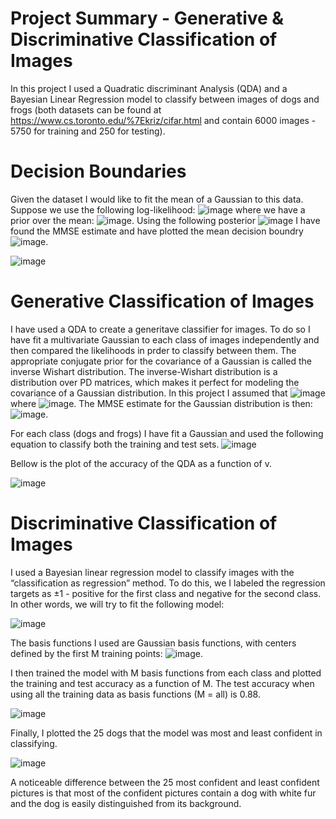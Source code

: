 # Project Summary - Generative &amp; Discriminative Classification of Images
In this project I used a Quadratic discriminant Analysis (QDA) and a Bayesian Linear Regression model to classify between images of dogs and frogs (both datasets can be found at https://www.cs.toronto.edu/%7Ekriz/cifar.html and contain 6000 images - 5750 for training and 250 for testing).

# Decision Boundaries
Given the dataset I would like to fit the mean of a Gaussian to this data. Suppose we use the following log-likelihood:
![image](https://github.com/user-attachments/assets/0998a1a0-76a8-49b1-a202-b43703481353)
where we have a prior over the mean:
![image](https://github.com/user-attachments/assets/96ded2c1-2927-4bd2-891c-01671d1239f3).
Using the following posterior ![image](https://github.com/user-attachments/assets/618fa4a6-a850-4f5a-ac5c-dccdf8cfcb03) I have found the MMSE estimate and have plotted the mean decision boundry ![image](https://github.com/user-attachments/assets/83f7fe0c-428c-427d-849f-a51dcae17b05).

![image](https://github.com/user-attachments/assets/fe25d3d7-4f83-47c2-90b3-0b928d7f63b5)

# Generative Classification of Images
I have used a QDA to create a generitave classifier for images. To do so I have fit a multivariate Gaussian to each class of images independently and then compared the likelihoods in prder to classify between them. The appropriate
conjugate prior for the covariance of a Gaussian is called the inverse Wishart distribution. The inverse-Wishart distribution is a distribution over PD matrices, which makes it perfect for modeling the covariance of a Gaussian distribution. In this project I assumed that ![image](https://github.com/user-attachments/assets/d4a39ead-5786-489c-a97f-b1c999178ca8) where ![image](https://github.com/user-attachments/assets/26820df4-1c33-4c73-ad44-d050001715c2). The MMSE estimate for the Gaussian distribution is then: ![image](https://github.com/user-attachments/assets/b8f22495-baf1-4680-959a-445092245ec3).

For each class (dogs and frogs) I have fit a Gaussian and used the following equation to classify both the training and test sets.
![image](https://github.com/user-attachments/assets/7f75324d-8163-478a-af76-f7126b02ae22)

Bellow is the plot of the accuracy of the QDA as a function of v.

![image](https://github.com/user-attachments/assets/50345fe7-77e7-46c2-b23c-9942ee6661e0)

# Discriminative Classification of Images
I used a Bayesian linear regression model to classify images with the “classification as regression”
method. To do this, we I labeled the regression targets as ±1 - positive for the first class and negative for the
second class. 
In other words, we will try to fit the following model:

![image](https://github.com/user-attachments/assets/9aac7ec6-20b6-4f2c-89c5-9714c31e2b28)

The basis functions I used are Gaussian basis functions, with centers defined by the first M training points:
![image](https://github.com/user-attachments/assets/40257c78-ea02-4e1f-ba8a-17120f5b6ddb).

I then trained the model with M basis functions from each class and plotted  the training and test accuracy as a function of M. The test accuracy when using all the training data as basis functions (M = all) is 0.88.

![image](https://github.com/user-attachments/assets/bfb8af1f-8916-43c7-85cd-0e5086d146bf)

Finally, I plotted the 25 dogs that the model was most and least confident in classifying. 

![image](https://github.com/user-attachments/assets/72416798-2c7b-4c40-bf5e-0ebf55304345)

A noticeable difference between the 25 most confident and least confident pictures is that most of the confident pictures contain a dog with white fur and the dog is easily distinguished from its background.

